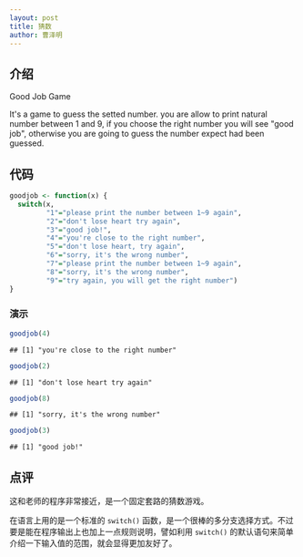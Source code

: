 ```yaml
---
layout: post
title: 猜数
author: 曹泽明
---
```


## 介绍
Good Job Game

It's a game to guess the setted number. you are allow to print natural number between 1 and 9, if you choose the right number you will see "good job", otherwise you are going to guess the number expect had been guessed.

## 代码

```r
goodjob <- function(x) {
  switch(x,
         "1"="please print the number between 1~9 again",
         "2"="don't lose heart try again",
         "3"="good job!",
         "4"="you're close to the right number",
         "5"="don't lose heart, try again",
         "6"="sorry, it's the wrong number",
         "7"="please print the number between 1~9 again",
         "8"="sorry, it's the wrong number",
         "9"="try again, you will get the right number")
}
```

### 演示

```r
goodjob(4)
```

```
## [1] "you're close to the right number"
```

```r
goodjob(2)
```

```
## [1] "don't lose heart try again"
```

```r
goodjob(8)
```

```
## [1] "sorry, it's the wrong number"
```

```r
goodjob(3)
```

```
## [1] "good job!"
```

## 点评
这和老师的程序非常接近，是一个固定套路的猜数游戏。

在语言上用的是一个标准的 `switch()` 函数，是一个很棒的多分支选择方式。不过要是能在程序输出上也加上一点规则说明，譬如利用 `switch()` 的默认语句来简单介绍一下输入值的范围，就会显得更加友好了。
